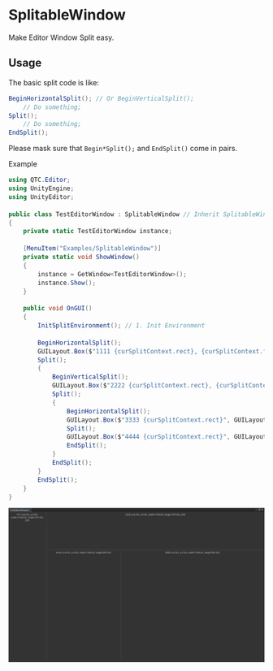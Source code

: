 ﻿# SplitableWindow

Make Editor Window Split easy.

## Usage

The basic split code is like:
```c#
BeginHorizontalSplit(); // Or BeginVerticalSplit();
    // Do something;
Split();
    // Do something;
EndSplit();
```

Please mask sure that `Begin*Split();` and `EndSplit()` come in pairs.

Example
```c#
using QTC.Editor;
using UnityEngine;
using UnityEditor;

public class TestEditorWindow : SplitableWindow // Inherit SplitableWindow
{
    private static TestEditorWindow instance;

    [MenuItem("Examples/SplitableWindow")]
    private static void ShowWindow()
    {
        instance = GetWindow<TestEditorWindow>();
        instance.Show();
    }

    public void OnGUI()
    {
        InitSplitEnvironment(); // 1. Init Environment
        
        BeginHorizontalSplit();
        GUILayout.Box($"1111 {curSplitContext.rect}, {curSplitContext.firstSize}", GUILayout.ExpandWidth(true), GUILayout.ExpandHeight(true));
        Split();
        {
            BeginVerticalSplit();
            GUILayout.Box($"2222 {curSplitContext.rect}, {curSplitContext.firstSize}", GUILayout.ExpandWidth(true), GUILayout.ExpandHeight(true));
            Split();
            {
                BeginHorizontalSplit();
                GUILayout.Box($"3333 {curSplitContext.rect}", GUILayout.ExpandWidth(true), GUILayout.ExpandHeight(true));
                Split();
                GUILayout.Box($"4444 {curSplitContext.rect}", GUILayout.ExpandWidth(true), GUILayout.ExpandHeight(true));
                EndSplit();
            }
            EndSplit();
        }
        EndSplit();
    }
}
```

![example](Pictures/pic_readme_test_splitablewindow.png)